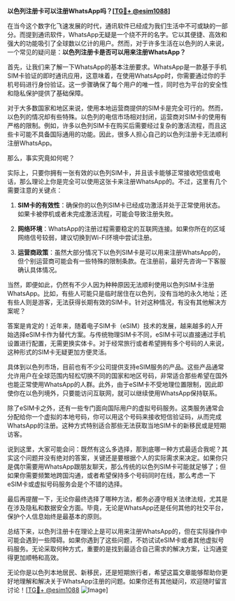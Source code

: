 **以色列注册卡可以注册WhatsApp吗？[[TG💪+ @esim1088](https://t.me/s/esim1088)]**

在当今这个数字化飞速发展的时代，通讯软件已经成为我们生活中不可或缺的一部分。而提到通讯软件，WhatsApp无疑是一个绕不开的名字。它以其便捷、高效和强大的功能吸引了全球数以亿计的用户。然而，对于许多生活在以色列的人来说，一个常见的疑问是：**以色列注册卡是否可以用来注册WhatsApp？**

首先，让我们来了解一下WhatsApp的基本注册要求。WhatsApp是一款基于手机SIM卡验证的即时通讯应用，这意味着，在使用WhatsApp时，你需要通过你的手机号码进行身份验证。这一步骤确保了每个用户的唯一性，同时也为平台的安全性和隐私保护提供了基础保障。

对于大多数国家和地区来说，使用本地运营商提供的SIM卡是完全可行的。然而，以色列的情况却有些特殊。以色列的电信市场相对封闭，运营商对SIM卡的使用有严格的限制。例如，许多以色列SIM卡在购买后需要经过复杂的激活流程，而且这些卡可能不具备国际通用的功能。因此，很多人担心自己的以色列注册卡无法顺利注册WhatsApp。

那么，事实究竟如何呢？

实际上，只要你拥有一张有效的以色列SIM卡，并且该卡能够正常接收短信或电话，那么理论上你是完全可以使用这张卡来注册WhatsApp的。不过，这里有几个需要注意的关键点：

1. **SIM卡的有效性**：确保你的以色列SIM卡已经成功激活并处于正常使用状态。如果卡被停机或者未完成激活流程，可能会导致注册失败。
   
2. **网络环境**：WhatsApp的注册过程需要稳定的互联网连接。如果你所在的区域网络信号较弱，建议切换到Wi-Fi环境中尝试注册。
   
3. **运营商政策**：虽然大部分情况下以色列SIM卡是可以用来注册WhatsApp的，但个别运营商可能会有一些特殊的限制条款。在注册前，最好先咨询一下客服确认具体情况。

当然，即便如此，仍然有不少人因为种种原因无法顺利使用以色列SIM卡注册WhatsApp。比如，有些人可能只是临时居住在以色列，没有当地的永久地址；还有些人则是游客，无法获得长期有效的SIM卡。针对这种情况，有没有其他解决方案呢？

答案是肯定的！近年来，随着电子SIM卡（eSIM）技术的发展，越来越多的人开始选择eSIM卡作为替代方案。与传统物理SIM卡不同，eSIM卡可以直接通过手机设置进行配置，无需更换实体卡。对于经常旅行或者希望拥有多个号码的人来说，这种形式的SIM卡无疑更加方便灵活。

具体到以色列市场，目前也有不少公司提供支持eSIM服务的产品。这些产品通常允许用户在全球范围内轻松切换不同的国家和地区号码，非常适合那些希望在国外也能正常使用WhatsApp的人群。此外，由于eSIM卡不受地理位置限制，因此即使你在以色列境外，只要能访问互联网，就可以继续使用WhatsApp保持联系。

除了eSIM卡之外，还有一些专门面向国际用户的虚拟号码服务。这类服务通常会分配给你一个虚拟的本地号码，你可以用这个号码来接收短信验证码，从而完成WhatsApp的注册。这种方式特别适合那些无法获取当地SIM卡的新移民或是短期访客。

说到这里，大家可能会问：既然有这么多选择，那到底哪一种方式最适合我呢？其实这个问题并没有绝对的答案，关键还是要根据个人的实际需求来决定。如果你只是偶尔需要用WhatsApp跟朋友聊天，那么传统的以色列SIM卡可能就足够了；但如果你需要频繁地跨国沟通，或者希望保持多个号码同时在线，那么考虑一下eSIM卡或虚拟号码服务会是个不错的选择。

最后再提醒一下，无论你最终选择了哪种方法，都务必遵守相关法律法规，尤其是在涉及隐私和数据安全方面。毕竟，无论是WhatsApp还是任何其他的社交平台，保护个人信息始终是最基本的原则。

总结下来，以色列注册卡在理论上是可以用来注册WhatsApp的，但在实际操作中可能会遇到一些障碍。如果你遇到了这些问题，不妨试试eSIM卡或者其他虚拟号码服务。无论采取何种方式，重要的是找到最适合自己需求的解决方案，让沟通变得更加顺畅和高效。

无论你是以色列本地居民、新移民，还是短期旅行者，希望这篇文章能够帮助你更好地理解和解决关于WhatsApp注册的问题。如果你还有其他疑问，欢迎随时留言讨论！[[TG💪+ @esim1088](https://t.me/s/esim1088) ![Image](https://i.postimg.cc/4NQfJmqS/Snipaste-2025-05-13-00-14-12.png)]